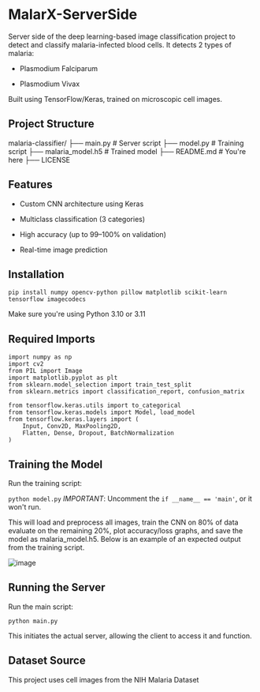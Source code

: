 # MalarX-ServerSide

Server side of the deep learning-based image classification project to detect and classify malaria-infected blood cells. It detects 2 types of malaria:

* Plasmodium Falciparum

* Plasmodium Vivax

Built using TensorFlow/Keras, trained on microscopic cell images.

## Project Structure

malaria-classifier/
├── main.py                 # Server script
├── model.py                # Training script
├── malaria_model.h5        # Trained model 
├── README.md               # You're here
├── LICENSE

## Features

* Custom CNN architecture using Keras

* Multiclass classification (3 categories)

* High accuracy (up to 99–100% on validation)

* Real-time image prediction

## Installation

`pip install numpy opencv-python pillow matplotlib scikit-learn tensorflow imagecodecs`

Make sure you're using Python 3.10 or 3.11

## Required Imports

```import os
import numpy as np
import cv2
from PIL import Image
import matplotlib.pyplot as plt
from sklearn.model_selection import train_test_split
from sklearn.metrics import classification_report, confusion_matrix

from tensorflow.keras.utils import to_categorical
from tensorflow.keras.models import Model, load_model
from tensorflow.keras.layers import (
    Input, Conv2D, MaxPooling2D,
    Flatten, Dense, Dropout, BatchNormalization
)
```

## Training the Model

Run the training script:

`python model.py`
*IMPORTANT*: Uncomment the `if __name__ == 'main'`, or it won't run.

This will load and preprocess all images, train the CNN on 80% of data evaluate on the remaining 20%, plot accuracy/loss graphs, and save the model as malaria_model.h5.
Below is an example of an expected output from the training script.

![image](https://github.com/user-attachments/assets/affccddd-6347-404d-bd70-1ff3b1e8a531)

## Running the Server

Run the main script:

`python main.py`

This initiates the actual server, allowing the client to access it and function.

## Dataset Source

This project uses cell images from the NIH Malaria Dataset
